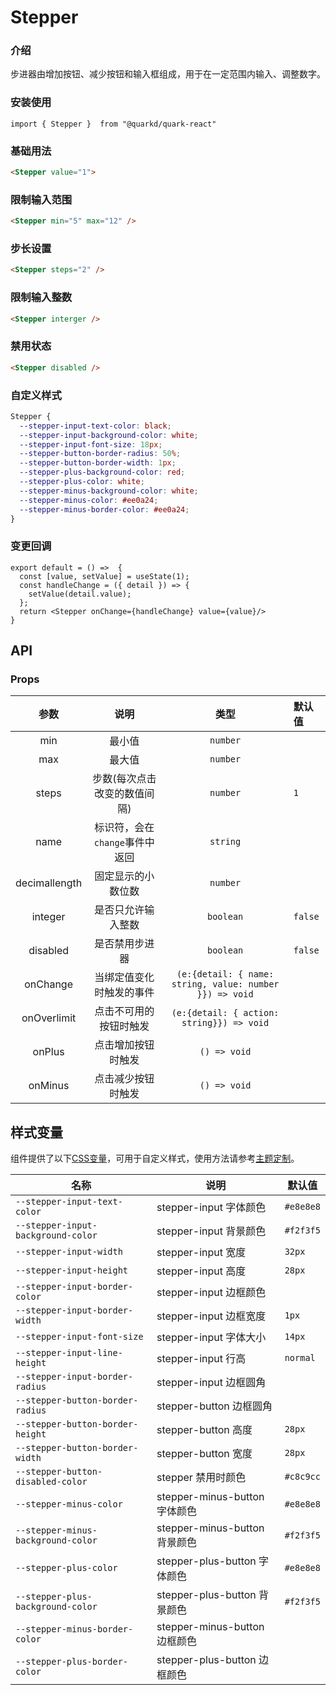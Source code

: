 # Stepper

### 介绍

步进器由增加按钮、减少按钮和输入框组成，用于在一定范围内输入、调整数字。

### 安装使用

``` tsx
import { Stepper }  from "@quarkd/quark-react"
```

### 基础用法

``` html
<Stepper value="1">
```

### 限制输入范围

``` html
<Stepper min="5" max="12" />
```

### 步长设置

``` html
<Stepper steps="2" />
```

### 限制输入整数

``` html
<Stepper interger />
```

### 禁用状态

``` html
<Stepper disabled />
```

### 自定义样式

``` css
Stepper {
  --stepper-input-text-color: black;
  --stepper-input-background-color: white;
  --stepper-input-font-size: 18px;
  --stepper-button-border-radius: 50%;
  --stepper-button-border-width: 1px;
  --stepper-plus-background-color: red;
  --stepper-plus-color: white;
  --stepper-minus-background-color: white;
  --stepper-minus-color: #ee0a24;
  --stepper-minus-border-color: #ee0a24;
}
```

### 变更回调
```tsx
export default = () =>  {
  const [value, setValue] = useState(1);
  const handleChange = ({ detail }) => {
    setValue(detail.value);
  };
  return <Stepper onChange={handleChange} value={value}/>
}
```

## API

### Props

| 参数 | 说明 | 类型 | 默认值 |
| :---: | :---: | :---: | :-------------- |
| min | 最小值 |  `number`  |    |
| max | 最大值 | `number` |  |
| steps | 步数(每次点击改变的数值间隔) | `number`  | `1`|
| name | 标识符，会在```change```事件中返回 | `string` |  |
| decimallength | 固定显示的小数位数 | `number`|   |
| integer	| 是否只允许输入整数 | `boolean` | `false` |
| disabled | 是否禁用步进器 | `boolean` | `false` |
| onChange | 当绑定值变化时触发的事件 | `(e:{detail: { name: string, value: number }}) => void` | |
| onOverlimit | 点击不可用的按钮时触发 | `(e:{detail: { action: string}}) => void` |  |
| onPlus | 点击增加按钮时触发 | `() => void` |  |
| onMinus | 点击减少按钮时触发 | `() => void` |  |


## 样式变量
组件提供了以下[CSS变量](https://developer.mozilla.org/zh-CN/docs/Web/CSS/Using_CSS_custom_properties)，可用于自定义样式，使用方法请参考[主题定制](#/zh-CN/guide/theme)。

| 名称      | 说明                                | 默认值           |
|--------------|----------------------------------|------------------|
| `--stepper-input-text-color`     |  stepper-input 字体颜色 |`#e8e8e8`   |
| `--stepper-input-background-color`      |   stepper-input 背景颜色 |  `#f2f3f5`     |
| `--stepper-input-width`    |   stepper-input  宽度 | `32px`  |
| `--stepper-input-height`    |   stepper-input 高度 | `28px`  |
| `--stepper-input-border-color`    |   stepper-input 边框颜色|   |
| `--stepper-input-border-width`    |   stepper-input 边框宽度 | `1px`  |
| `--stepper-input-font-size`    |   stepper-input 字体大小 | `14px`  |
| `--stepper-input-line-height`    |   stepper-input 行高 | `normal`  |
| `--stepper-input-border-radius`    |   stepper-input 边框圆角 |   |
| `--stepper-button-border-radius`   |   stepper-button 边框圆角 |   |
| `--stepper-button-border-height`   |   stepper-button 高度 | `28px`  |
| `--stepper-button-border-width`   |   stepper-button 宽度 | `28px`  |
| `--stepper-button-disabled-color` | stepper 禁用时颜色 | `#c8c9cc` |
| `--stepper-minus-color` |  stepper-minus-button 字体颜色 | `#e8e8e8` |
| `--stepper-minus-background-color` |  stepper-minus-button 背景颜色 | `#f2f3f5` |
| `--stepper-plus-color` |  stepper-plus-button 字体颜色 | `#e8e8e8` |
| `--stepper-plus-background-color` |  stepper-plus-button 背景颜色 | `#f2f3f5` |
| `--stepper-minus-border-color`   |   stepper-minus-button 边框颜色 |   |
| `--stepper-plus-border-color`   |   stepper-plus-button 边框颜色 |  |